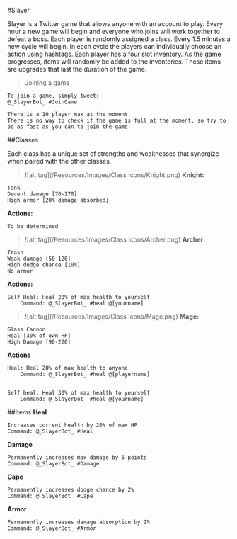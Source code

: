 #Slayer

Slayer is a Twitter game that allows anyone with an account to play. Every hour a new game will begin and everyone who joins will work together to defeat a boss. Each player is randomly assigned a class. Every 1.5 minutes a new cycle will begin. In each cycle the players can individually choose an action using hashtags. Each player has a four slot inventory. As the game progresses, items will randomly be added to the inventories. These items are upgrades that last the duration of the game.


>Joining a game

	To join a game, simply tweet:
	@_SlayerBot_ #JoinGame
	
	There is a 10 player max at the moment
	There is no way to check if the game is full at the moment, so try to be as fast as you can to join the game


##Classes

Each class has a unique set of strengths and weaknesses that synergize when paired with the other classes.


>![alt tag](/Resources/Images/Class Icons/Knight.png) **Knight:**

	Tank
	Decent damage [70-170]
	High armor [20% damage absorbed]
	
**Actions:**
	
	To be determined
	



>![alt tag](/Resources/Images/Class Icons/Archer.png) **Archer:**

	Trash
	Weak damage [50-120]	
	High dodge chance [10%]
	No armor



**Actions:**
	
	Self Heal: Heal 20% of max health to yourself
		Command: @_SlayerBot_ #heal @[yourname]




>![alt tag](/Resources/Images/Class Icons/Mage.png)  **Mage:**

	Glass Cannon
	Heal [30% of own HP]
	High Damage [90-220]

**Actions**

	Heal: Heal 20% of max health to anyone
		Command: @_SlayerBot_ #heal @[playername]
		
		
	Self heal: Heal 30% of max health to yourself
		Command: @_SlayerBot_ #heal @[yourname]





##Items
**Heal**

	Increases current health by 20% of max HP
	Command: @_SlayerBot_ #Heal



**Damage**

	Permanently increases max damage by 5 points
	Command: @_SlayerBot_ #Damage



**Cape**

	Permanently increases dodge chance by 2%
	Command: @_SlayerBot_ #Cape



**Armor**

	Permanently increases damage absorption by 2%
	Command: @_SlayerBot_ #Armor



